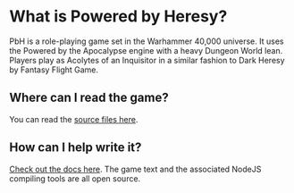 # What is Powered by Heresy?
PbH is a role-playing game set in the Warhammer 40,000 universe. It uses the Powered by the Apocalypse engine with a heavy Dungeon World lean. Players play as Acolytes of an Inquisitor in a similar fashion to Dark Heresy by Fantasy Flight Game.

## Where can I read the game?
You can read the [source files here](https://github.com/Vindexus/PoweredByHeresy).

## How can I help write it?
[Check out the docs here](http://github.com/Vindexus/PoweredByHeresy/docs). The game text and the associated NodeJS compiling tools are all open source.